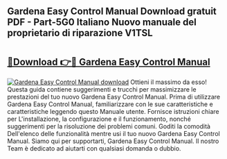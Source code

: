 ## Gardena Easy Control Manual Download gratuit PDF - Part-5G0 Italiano Nuovo manuale del proprietario di riparazione V1TSL

# <h2><a href="http://dfbjl8.blite.top/?on=Gardena+Easy+Control+Manual">🔗Download 👉🔴 Gardena Easy Control Manual</a></h2>

[![Gardena Easy Control Manual download](https://i.imgur.com/lujVjoI.png)](http://dfbjl8.blite.top/?on=Gardena+Easy+Control+Manual)
Ottieni il massimo da esso! Questa guida contiene suggerimenti e trucchi per massimizzare le prestazioni del tuo nuovo Gardena Easy Control Manual. Prima di utilizzare Gardena Easy Control Manual, familiarizzare con le sue caratteristiche e caratteristiche leggendo questo Manuale utente. Fornisce istruzioni chiare per L'installazione, la configurazione e il funzionamento, nonché suggerimenti per la risoluzione dei problemi comuni. Goditi la comodità Dell'elenco delle funzionalità mentre usi il tuo nuovo Gardena Easy Control Manual. Siamo qui per supportarti, Gardena Easy Control Manual. Il nostro Team è dedicato ad aiutarti con qualsiasi domanda o dubbio.
